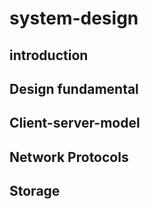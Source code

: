 # system-design
## introduction
## Design fundamental
## Client-server-model
## Network Protocols
## Storage
